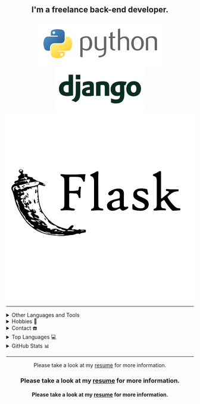 <!DOCTYPE html>
<html lang="en">
  
<head>
  <meta charset="UTF-8">
  <meta name="viewport" content="width=device-width, initial-scale=1.0">
</head>
  
<body>
  <div align="center">
    <span>
      <h2>I'm a freelance back-end developer.</h2>
    </span>
    <p>
      <img src="https://github.com/soheilmpa/soheilmpa/blob/main/icons/python.svg" height="0.5%">
      <img src="https://github.com/soheilmpa/soheilmpa/blob/main/icons/django.svg" height="1%">
      <img src="https://github.com/soheilmpa/soheilmpa/blob/main/icons/flask.svg" height="0.1%">
    </p>
  </div>
  
  <hr>

  <details>
    <summary>Other Languages and Tools</summary>
    <div align="center">
      <p>
        <img src="https://img.shields.io/badge/linkedin-%231DA1F2.svg?style=for-the-badge&logo=linkedin&logoColor=white" height="30">
        <img src="https://img.shields.io/badge/linkedin-%231DA1F2.svg?style=for-the-badge&logo=linkedin&logoColor=white" height="30">
        <img src="https://img.shields.io/badge/linkedin-%231DA1F2.svg?style=for-the-badge&logo=linkedin&logoColor=white" height="30">
        <img src="https://img.shields.io/badge/linkedin-%231DA1F2.svg?style=for-the-badge&logo=linkedin&logoColor=white" height="30">
      </p>
    </div>
  </details>

  <details>
    <summary>Hobbies 🧩</summary>
    <div align="center">
      <p>Listening to music (mostly instrumental)</p>
      <p>Reading psychological articles and books</p>
      <p>Explore about cybersecurity</p>
      <p>Playing strategy video games</p>
      <p>Gardening</p>
      <p>Cooking</p>
    </div>
  </details>
  
  <details>
    <summary>Contact ☎️</summary>
    <div align="center">
      <p>
        <a href="https://www.linkedin.com/in/soheil_mpa/" target="_blank">
          <img src="https://img.shields.io/badge/linkedin-%231DA1F2.svg?style=for-the-badge&logo=linkedin&logoColor=white" height="30">
        </a>
        <a href="https://t.me/soheil_mpa" target="_blank">
          <img src="" height="30">
        </a>
        <a href="soheilmohammadpor13@gmail.com" target="_blank">
          <img src="https://img.shields.io/badge/gmail-EA4335.svg?style=for-the-badge&logo=gmail&logoColor=white" height="30">
        </a>
      </p>
    </div>
  </details>

  <details>
    <summary>Top Languages 💻</summary>
    <div align="center">
      <p>
        <a href="https://github.com/soheilmpa/">
          <img src="https://github-readme-stats.vercel.app/api/top-langs/?username=soheilmpa&langs_count=6&theme=gruvbox&layout=compact&hide_border=true">
        </a>
      </p>
    </div>
  </details>

  <details>
    <summary>GitHub Stats 📊</summary>
    <div align="center">
      <p>
        <a href="https://github.com/soheilmpa/github-readme-activity-graph">
          <img src="https://github-readme-activity-graph.vercel.app/graph?username=soheilmpa&theme=github-compact&hide_border=true">
        </a>
      </p>
    </div>
  </details>
  
  <hr>
  
  <div align="center">
    <span>
      <p>Please take a look at my <a href="https://github.com/soheilmpa/soheilmpa/blob/main/resume.pdf" target="_blank">resume</a> for more information.</p>
      <h3>Please take a look at my <a href="https://github.com/soheilmpa/soheilmpa/blob/main/resume.pdf" target="_blank">resume</a> for more information.</h3>
      <h4>Please take a look at my <a href="https://github.com/soheilmpa/soheilmpa/blob/main/resume.pdf" target="_blank">resume</a> for more information.</h4>
    </span>
  </div>
  
</body>

</html>


